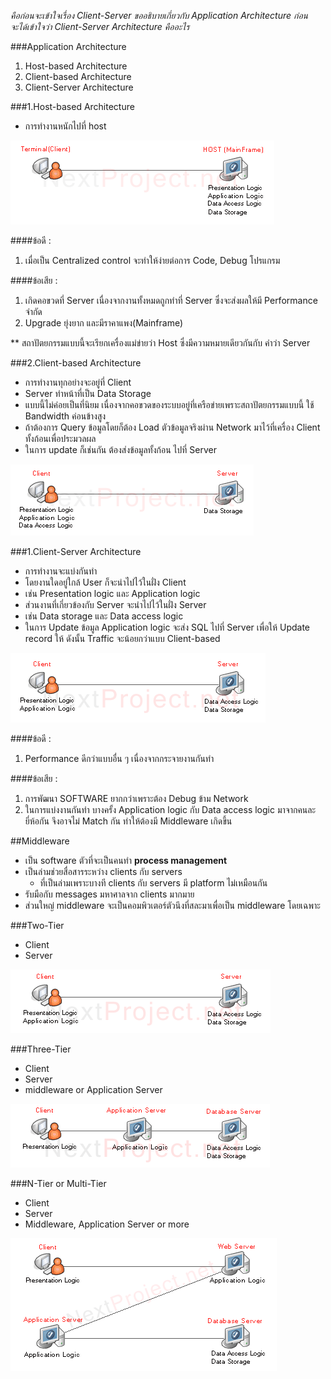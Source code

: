 *คือก่อนจะเข้าใจเรื่อง Client-Server ขออธิบายเกี่ยวกับ Application Architecture ก่อน*<br>
*จะได้เข้าใจว่า Client-Server Architecture คืออะไร*

###Application Architecture
1. Host-based Architecture
2. Client-based Architecture
3. Client-Server Architecture


###1.Host-based Architecture
+ การทำงานหนักไปที่ host

![host](./img/client-server_host.png)

####ข้อดี :
1. เมื่อเป็น Centralized control จะทำให้ง่ายต่อการ Code, Debug โปรแกรม

####ข้อเสีย :
1. เกิดคอขวดที่ Server เนื่องจากงานทั้งหมดถูกทำที่ Server ซึ่งจะส่งผลให้มี Performance จำกัด
2. Upgrade ยุ่งยาก และมีราคาแพง(Mainframe)

** สถาปัตยกรรมแบบนี้จะเรียกเครื่องแม่ข่ายว่า Host ซึ่งมีความหมายเดียวกันกับ คำว่า Server

###2.Client-based Architecture
+ การทำงานทุกอย่างจะอยู่ที่ Client
+ Server ทำหน้าที่เป็น Data Storage
+ แบบนี้ไม่ค่อยเป็นที่นิยม เนื่องจากคอขวดของระบบอยู่ที่เครือข่ายเพราะสถาปัตยกรรมแบบนี้ ใช้ Bandwidth ค่อนข้างสูง
+ ถ้าต้องการ Query ข้อมูลโดยก็ต้อง Load ตัวข้อมูลจริงผ่าน Network มาไว้ที่เครื่อง Client ทั้งก้อนเพื่อประมวลผล
+ ในการ update ก็เช่นกัน ต้องส่งข้อมูลทั้งก้อน ไปที่ Server

![host](./img/client-server_client-base.png)

###1.Client-Server Architecture
+ การทำงานจะแบ่งกันทำ
+ โดยงานใดอยู่ใกล้ User ก็จะนำไปไว้ในฝั่ง Client
 + เช่น Presentation logic และ Application logic
+ ส่วนงานที่เกี่ยวข้องกับ Server จะนำไปไว้ในฝั่ง Server
 + เช่น Data storage และ Data access logic
+ ในการ Update ข้อมูล Application logic จะส่ง SQL ไปที่ Server เพื่อให้ Update record ให้ ดังนั้น Traffic จะน้อยกว่าแบบ Client-based

![host](./img/client-server_client-server.png)

####ข้อดี :
1. Performance ดีกว่าแบบอื่น ๆ เนื่องจากกระจายงานกันทำ

####ข้อเสีย :
1. การพัฒนา SOFTWARE ยากกว่าเพราะต้อง Debug ข้าม Network
2. ในการแบ่งงานกันทำ บางครั้ง Application logic กับ Data access logic มาจากคนละยี่ห้อกัน จึงอาจไม่ Match กัน ทำให้ต้องมี Middleware เกิดขึ้น

##Middleware
+ เป็น software ตัวที่จะเป็นคนทำ **process management**
+ เป็นล่ามช่วยสื่อสารระหว่าง clients กับ servers
  + ที่เป็นล่ามเพราะบางที clients กับ servers มี platform ไม่เหมือนกัน
+ รับมือกับ messages มหาศาลจาก clients มากมาย
+ ส่วนใหญ่ middleware จะเป็นคอมพิวเตอร์ตัวนึงที่สละมาเพื่อเป็น middleware โดยเฉพาะ

###Two-Tier
+ Client
+ Server

![2tier](./img/client-server_2tier.png)

###Three-Tier
+ Client
+ Server
+ middleware or Application Server

![3tier](./img/client-server_3tier.png)

###N-Tier or Multi-Tier
+ Client
+ Server
+ Middleware, Application Server or more

![ntier](./img/client-server_ntier.png)
